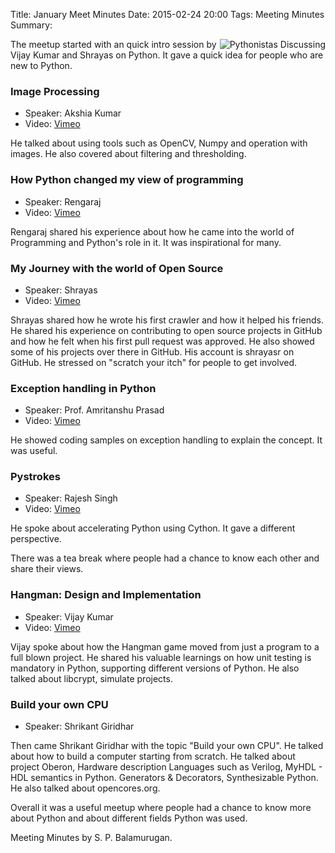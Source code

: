 Title: January Meet Minutes
Date: 2015-02-24 20:00
Tags: Meeting Minutes
Summary: <img src="http://photos4.meetupstatic.com/photos/event/3/b/f/7/global_433875351.jpeg" alt=""/> <img src="http://photos1.meetupstatic.com/photos/event/3/9/3/0/global_433874640.jpeg" alt=""/> <img src="http://photos3.meetupstatic.com/photos/event/3/2/0/2/global_433872802.jpeg" alt=""/>

<a
href="http://photos1.meetupstatic.com/photos/event/3/b/f/7/highres_433875351.jpeg"><img
src="http://photos1.meetupstatic.com/photos/event/3/b/f/7/event_433875351.jpeg"
alt="Pythonistas Discussing" style="float: right"/></a>

The meetup started with an quick intro session by Vijay Kumar and
Shrayas on Python. It gave a quick idea for people who are new to
Python.

### Image Processing

- Speaker: Akshia Kumar
- Video: [Vimeo](https://vimeo.com/album/3253406/video/119148546)

He talked about using tools such as OpenCV, Numpy and operation with images. He
also covered about filtering and thresholding.

### How Python changed my view of programming

- Speaker: Rengaraj
- Video: [Vimeo](https://vimeo.com/album/3253406/video/119403718)

Rengaraj shared his experience about how he came into the world of Programming
and Python's role in it. It was inspirational for many.

### My Journey with the world of Open Source

- Speaker: Shrayas
- Video: [Vimeo](https://vimeo.com/album/3253406/video/119355618)

Shrayas shared how he wrote his first crawler and how it helped his friends. He
shared his experience on contributing to open source projects in GitHub and how
he felt when his first pull request was approved. He also showed some of his
projects over there in GitHub. His account is shrayasr on GitHub. He stressed
on "scratch your itch" for people to get involved.

### Exception handling in Python

- Speaker: Prof. Amritanshu Prasad
- Video: [Vimeo](https://vimeo.com/album/3253406/video/119506004)

He showed coding samples on exception handling to explain the concept. It was
useful.

### Pystrokes

- Speaker: Rajesh Singh
- Video: [Vimeo](https://vimeo.com/album/3253406/video/118873669)

He spoke about accelerating Python using Cython. It gave a different
perspective.

There was a tea break where people had a chance to know each other and
share their views.

### Hangman: Design and Implementation

- Speaker: Vijay Kumar
- Video: [Vimeo](https://vimeo.com/album/3253406/video/119147267)

Vijay spoke about how the Hangman game moved from just a program to a full
blown project. He shared his valuable learnings on how unit testing is
mandatory in Python, supporting different versions of Python. He also talked
about libcrypt, simulate projects.

### Build your own CPU

- Speaker: Shrikant Giridhar 

Then came Shrikant Giridhar with the topic "Build your own CPU". He
talked about how to build a computer starting from scratch. He talked
about project Oberon, Hardware description Languages such as Verilog,
MyHDL - HDL semantics in Python. Generators & Decorators,
Synthesizable Python. He also talked about opencores.org.

Overall it was a useful meetup where people had a chance to know more
about Python and about different fields Python was used.

Meeting Minutes by S. P. Balamurugan.
